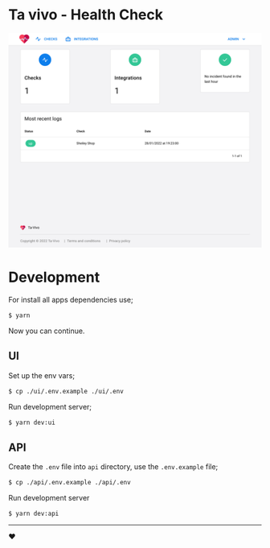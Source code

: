 # Ta vivo - Health Check

![dashbaord](./docs/images/dashboard.png)

# Development

For install all apps dependencies use;

```bash
$ yarn
```

Now you can continue.

## UI

Set up the env vars;

```bash
$ cp ./ui/.env.example ./ui/.env
```

Run development server;

```bash
$ yarn dev:ui
```

## API

Create the `.env` file into `api` directory, use the `.env.example` file;

```bash
$ cp ./api/.env.example ./api/.env
```

Run development server

```bash
$ yarn dev:api
```

---

:heart: